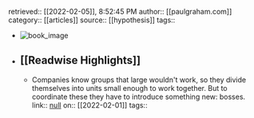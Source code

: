 retrieved:: [[2022-02-05]], 8:52:45 PM
              author:: [[paulgraham.com]]
              category:: [[articles]]
              source:: [[hypothesis]]
              tags::

- ![book_image](https://readwise-assets.s3.amazonaws.com/static/images/article0.00998d930354.png)
- ## [[Readwise Highlights]]
	- Companies know groups that large wouldn't work, so they divide
	  themselves into units small enough to work together.  But to
	  coordinate these they have to introduce something new: bosses.
	                link:: [null](null)
	                on:: [[2022-02-01]]
	                tags::
